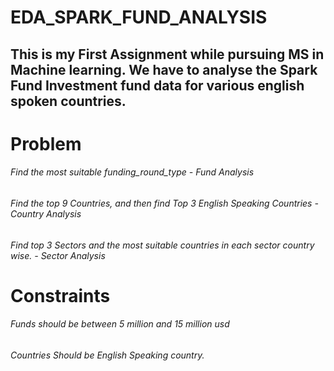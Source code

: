 # EDA_SPARK_FUND_ANALYSIS
## This is my First Assignment while pursuing MS in Machine learning. We have to analyse the Spark Fund Investment fund data for various english spoken countries.

# Problem 
###### Find the most suitable funding_round_type - Fund Analysis
###### Find the top 9 Countries, and then find Top 3 English Speaking Countries - Country Analysis
###### Find top 3 Sectors and the most suitable countries in each sector country wise. - Sector Analysis

# Constraints
###### Funds should be between 5 million and 15 million usd
###### Countries Should be English Speaking country.


